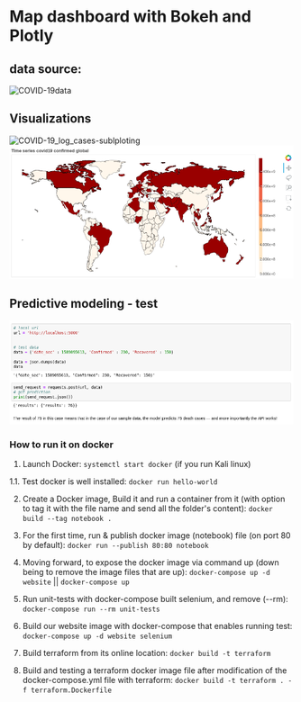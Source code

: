 # Map dashboard with Bokeh and Plotly

## data source:
![COVID-19data](https://www.kaggle.com/sudalairajkumar/novel-corona-virus-2019-dataset/data)

## Visualizations
![COVID-19_log_cases-sublploting](plots/COVID-19_cases-sublploting_19052020.png)
![COVID-19 plot](plots/plot_covid19_2020.png)

## Predictive modeling - test
![ML model](ml-model.png)


### How to run it on docker
1. Launch Docker:
`systemctl start docker` (if you run Kali linux)

1.1. Test docker is well installed:
`docker run hello-world`

2. Create a Docker image, Build it and run a container from it
(with option to tag it with the file name and send all the folder's content):
`docker build --tag notebook .`

3. For the first time, run & publish docker image (notebook) file (on port 80 by default):
`docker run --publish 80:80 notebook`

4. Moving forward, to expose the docker image via command up (down being to remove the image files that are up):
`docker-compose up -d website` ||
`docker-compose up`

5. Run unit-tests with docker-compose built selenium, and remove (--rm):
`docker-compose run --rm unit-tests`

6. Build our website image with docker-compose that enables running test:
`docker-compose up -d website selenium`

7. Build terraform from its online location:
`docker build -t terraform`

8. Build and testing a terraform docker image file after modification of the docker-compose.yml file with terraform:
`docker build -t terraform . -f terraform.Dockerfile`



